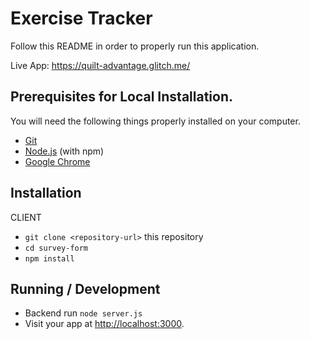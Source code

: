 # Exercise Tracker

Follow this README in order to properly run this application.

Live App: https://quilt-advantage.glitch.me/

## Prerequisites for Local Installation.

You will need the following things properly installed on your computer.

- [Git](https://git-scm.com/)
- [Node.js](https://nodejs.org/) (with npm)
- [Google Chrome](https://google.com/chrome/)

## Installation

CLIENT

- `git clone <repository-url>` this repository
- `cd survey-form`
- `npm install`

## Running / Development

- Backend run `node server.js`
- Visit your app at [http://localhost:3000](http://localhost:3000).
